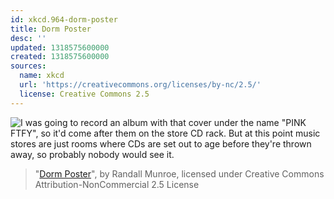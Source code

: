 ```yaml
---
id: xkcd.964-dorm-poster
title: Dorm Poster
desc: ''
updated: 1318575600000
created: 1318575600000
sources:
  name: xkcd
  url: 'https://creativecommons.org/licenses/by-nc/2.5/'
  license: Creative Commons 2.5
---
```

![I was going to record an album with that cover under the name "PINK FTFY", so it'd come after them on the store CD rack. But at this point music stores are just rooms where CDs are set out to age before they're thrown away, so probably nobody would see it.](https://imgs.xkcd.com/comics/dorm_poster.png)
> "[Dorm Poster](https://xkcd.com/964/)", by Randall Munroe, licensed under Creative Commons Attribution-NonCommercial 2.5 License
